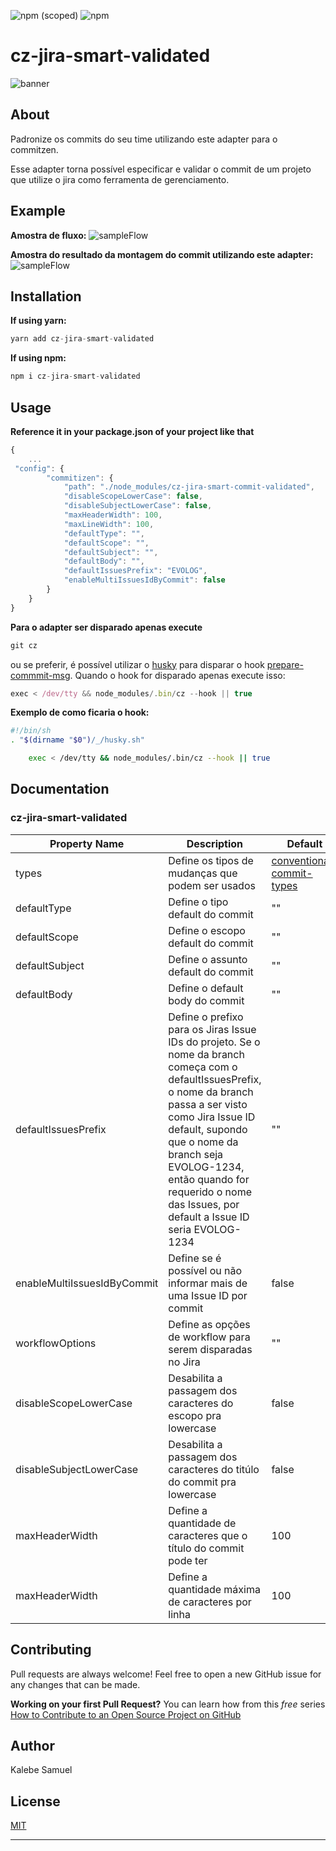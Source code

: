 ![npm (scoped)](https://img.shields.io/npm/v/@react_native_libraries/react-native-network-state-listener)
![npm](https://img.shields.io/npm/dw/@react_native_libraries/react-native-network-state-listener)

# cz-jira-smart-validated

![banner](https://raw.githubusercontent.com/react-native-libraries/cz-jira-smart-validated/main/images/banner.jpeg)

## About

Padronize os commits do seu time utilizando este adapter para o commitzen.

Esse adapter torna possível especificar e validar o commit de um projeto que utilize o jira como ferramenta
de gerenciamento.

## Example

**Amostra de fluxo:**
![sampleFlow](https://raw.githubusercontent.com/react-native-libraries/cz-jira-smart-validated/main/images/commitExample.jpeg)

**Amostra do resultado da montagem do commit utilizando este adapter:**
![sampleFlow](https://raw.githubusercontent.com/react-native-libraries/cz-jira-smart-validated/main/images/expectedResult.jpeg)

## Installation

**If using yarn:**

```javascript
yarn add cz-jira-smart-validated
```

**If using npm:**

```javascript
npm i cz-jira-smart-validated
```

## Usage

**Reference it in your package.json of your project like that**

```javascript
{
    ...
 "config": {
        "commitizen": {
            "path": "./node_modules/cz-jira-smart-commit-validated",
            "disableScopeLowerCase": false,
            "disableSubjectLowerCase": false,
            "maxHeaderWidth": 100,
            "maxLineWidth": 100,
            "defaultType": "",
            "defaultScope": "",
            "defaultSubject": "",
            "defaultBody": "",
            "defaultIssuesPrefix": "EVOLOG",
            "enableMultiIssuesIdByCommit": false
        }
    }
}
```

**Para o adapter ser disparado apenas execute**

```javascript
git cz
```

ou se preferir, é possível utilizar o [husky](https://www.npmjs.com/package/husky) para disparar o hook [prepare-commmit-msg](https://git-scm.com/book/en/v2/Customizing-Git-Git-Hooks#:~:text=The%20prepare-commit,programmatically%20insert%20information.). Quando o hook for disparado apenas execute isso:

```javascript
exec < /dev/tty && node_modules/.bin/cz --hook || true
```

**Exemplo de como ficaria o hook:**

```bash
#!/bin/sh
. "$(dirname "$0")/_/husky.sh"

    exec < /dev/tty && node_modules/.bin/cz --hook || true
```

## Documentation

### cz-jira-smart-validated

| Property Name               | Description                                                                                                                                                                                                                                                                                                     | Default                                                                                                   |
| --------------------------- | --------------------------------------------------------------------------------------------------------------------------------------------------------------------------------------------------------------------------------------------------------------------------------------------------------------- | --------------------------------------------------------------------------------------------------------- |
| types                       | Define os tipos de mudanças que podem ser usados                                                                                                                                                                                                                                                                | [conventional-commit-types](https://github.com/commitizen/conventional-commit-types/blob/HEAD/index.json) |
| defaultType                 | Define o tipo default do commit                                                                                                                                                                                                                                                                                 | ""                                                                                                        |
| defaultScope                | Define o escopo default do commit                                                                                                                                                                                                                                                                               | ""                                                                                                        |
| defaultSubject              | Define o assunto default do commit                                                                                                                                                                                                                                                                              | ""                                                                                                        |
| defaultBody                 | Define o default body do commit                                                                                                                                                                                                                                                                                 | ""                                                                                                        |
| defaultIssuesPrefix         | Define o prefixo para os Jiras Issue IDs do projeto. Se o nome da branch começa com o defaultIssuesPrefix, o nome da branch passa a ser visto como Jira Issue ID default, supondo que o nome da branch seja EVOLOG-1234, então quando for requerido o nome das Issues, por default a Issue ID seria EVOLOG-1234 | ""                                                                                                        |
| enableMultiIssuesIdByCommit | Define se é possível ou não informar mais de uma Issue ID por commit                                                                                                                                                                                                                                            | false                                                                                                     |
| workflowOptions             | Define as opções de workflow para serem disparadas no Jira                                                                                                                                                                                                                                                      | ""                                                                                                        |
| disableScopeLowerCase       | Desabilita a passagem dos caracteres do escopo pra lowercase                                                                                                                                                                                                                                                    | false                                                                                                     |
| disableSubjectLowerCase     | Desabilita a passagem dos caracteres do titúlo do commit pra lowercase                                                                                                                                                                                                                                          | false                                                                                                     |
| maxHeaderWidth              | Define a quantidade de caracteres que o título do commit pode ter                                                                                                                                                                                                                                               | 100                                                                                                       |
| maxHeaderWidth              | Define a quantidade máxima de caracteres por linha                                                                                                                                                                                                                                                              | 100                                                                                                       |

## Contributing

Pull requests are always welcome! Feel free to open a new GitHub issue for any changes that can be made.

**Working on your first Pull Request?** You can learn how from this _free_ series [How to Contribute to an Open Source Project on GitHub](https://egghead.io/series/how-to-contribute-to-an-open-source-project-on-github)

## Author

Kalebe Samuel

## License

[MIT](./LICENSE)

---
